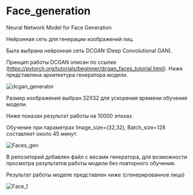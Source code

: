 # Face_generation
Neural Network Model for Face Generation


Нейронная сеть для генерации изображений лиц.

Была выбрана нейронная сеть DCGAN (Deep Convolutional GAN).

Принцип работы DCGAN описан по ссылке (https://pytorch.org/tutorials/beginner/dcgan_faces_tutorial.html).
Ниже представлена архитектура генератора модели.

![dcgan_generator](https://user-images.githubusercontent.com/106436340/196920180-9a4d30c8-9da6-4e1f-9091-7eeb7db92876.png)


Размер изображения выбран 32Х32 для ускорения времени обучения модели.

Ниже показан результат работы на 10000 эпохах. 

Обучение при параметрах Image_size=(32,32), Batch_size=128 составляет около 45 минут.

![Faces_gen](https://user-images.githubusercontent.com/106436340/196918293-fe977a80-a94c-4a07-88a6-1f8db7d4ee0c.gif)

В репозиторий добавлен файл с весами генератора, для возможности просмотра результатов работы модели без повторного обучения.

Результат работы моделе представлен ниже (сгенерированное лицо)

![Face_1](https://user-images.githubusercontent.com/106436340/196919149-b479bcb8-a2f8-45ea-b05f-534097190d82.png)
